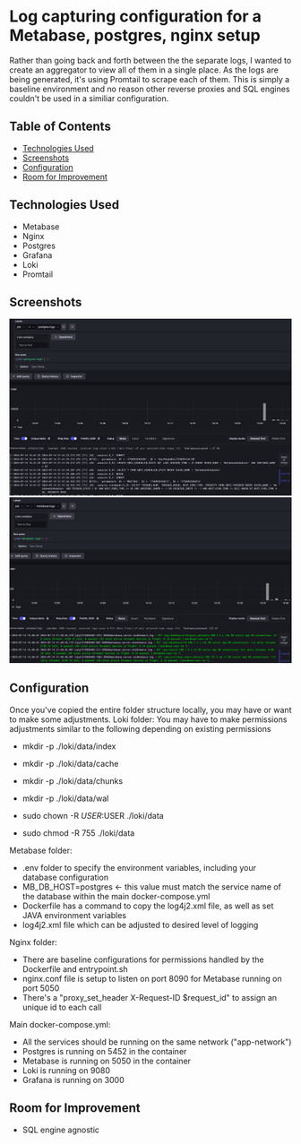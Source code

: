 # Log capturing configuration for a Metabase, postgres, nginx setup
Rather than going back and forth between the the separate logs, I wanted to create an aggregator to view all of them in a single place.
As the logs are being generated, it's using Promtail to scrape each of them.
This is simply a baseline environment and no reason other reverse proxies and SQL engines couldn't be used in a similiar configuration.


## Table of Contents
* [Technologies Used](#technologies-used)
* [Screenshots](#screenshots)
* [Configuration](#configuration)
* [Room for Improvement](#room-for-improvement)


## Technologies Used
- Metabase
- Nginx
- Postgres
- Grafana
- Loki
- Promtail


## Screenshots
![Grafana Dashboard 1](https://github.com/FilmonK/metabase-capture/blob/main/readme_images/grafana1.png?raw=true)
![Grafana Dashboard 2](https://github.com/FilmonK/metabase-capture/blob/main/readme_images/grafana2.png?raw=true)

## Configuration
Once you've copied the entire folder structure locally, you may have or want to make some adjustments.
Loki folder:
You may have to make permissions adjustments similar to the following depending on existing permissions
  - mkdir -p ./loki/data/index
  - mkdir -p ./loki/data/cache
  - mkdir -p ./loki/data/chunks
  - mkdir -p ./loki/data/wal

  - sudo chown -R $USER:$USER ./loki/data
  - sudo chmod -R 755 ./loki/data

Metabase folder:
- .env folder to specify the environment variables, including your database configuration
- MB_DB_HOST=postgres ← this value must match the service name of the database within the main docker-compose.yml
- Dockerfile has a command to copy the log4j2.xml file, as well as set JAVA environment variables
- log4j2.xml file which can be adjusted to desired level of logging

Nginx folder:
- There are baseline configurations for permissions handled by the Dockerfile and entrypoint.sh
- nginx.conf file is setup to listen on port 8090 for Metabase running on port 5050
- There's a "proxy_set_header X-Request-ID $request_id" to assign an unique id to each call

Main docker-compose.yml:
- All the services should be running on the same network ("app-network")
- Postgres is running on 5452 in the container
- Metabase is running on 5050 in the container
- Loki is running on 9080
- Grafana is running on 3000


## Room for Improvement
- SQL engine agnostic 

